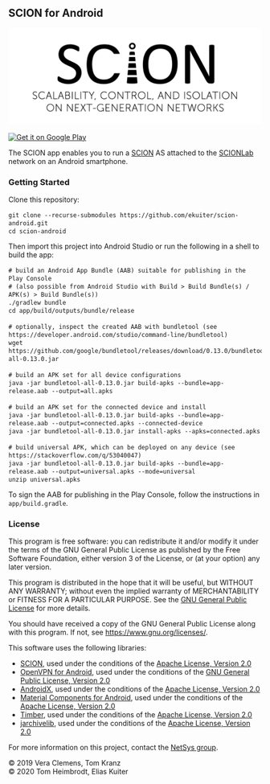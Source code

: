 ## SCION for Android

![SCION](scion.png)

<a href='https://play.google.com/store/apps/details?id=org.scionlab.scion&pcampaignid=pcampaignidMKT-Other-global-all-co-prtnr-py-PartBadge-Mar2515-1'><img alt='Get it on Google Play' src='https://play.google.com/intl/en_us/badges/static/images/badges/en_badge_web_generic.png' width='200'/></a>

The SCION app enables you to run a [SCION](https://www.scion-architecture.net/) AS attached to the [SCIONLab](https://scionlab.org) network on an Android smartphone.

### Getting Started

Clone this repository:

```
git clone --recurse-submodules https://github.com/ekuiter/scion-android.git
cd scion-android
```

Then import this project into Android Studio or run the following in a shell to build the app:

```
# build an Android App Bundle (AAB) suitable for publishing in the Play Console
# (also possible from Android Studio with Build > Build Bundle(s) / APK(s) > Build Bundle(s))
./gradlew bundle
cd app/build/outputs/bundle/release

# optionally, inspect the created AAB with bundletool (see https://developer.android.com/studio/command-line/bundletool)
wget https://github.com/google/bundletool/releases/download/0.13.0/bundletool-all-0.13.0.jar

# build an APK set for all device configurations
java -jar bundletool-all-0.13.0.jar build-apks --bundle=app-release.aab --output=all.apks

# build an APK set for the connected device and install
java -jar bundletool-all-0.13.0.jar build-apks --bundle=app-release.aab --output=connected.apks --connected-device
java -jar bundletool-all-0.13.0.jar install-apks --apks=connected.apks

# build universal APK, which can be deployed on any device (see https://stackoverflow.com/q/53040047)
java -jar bundletool-all-0.13.0.jar build-apks --bundle=app-release.aab --output=universal.apks --mode=universal
unzip universal.apks
```

To sign the AAB for publishing in the Play Console, follow the instructions in `app/build.gradle`.

### License

This program is free software: you can redistribute it and/or modify it under the terms of the GNU General Public License as published by the Free Software Foundation, either version 3 of the License, or (at your option) any later version.

This program is distributed in the hope that it will be useful, but WITHOUT ANY WARRANTY; without even the implied warranty of MERCHANTABILITY or FITNESS FOR A PARTICULAR PURPOSE.
See the [GNU General Public License](LICENSE.md) for more details.

You should have received a copy of the GNU General Public License along with this program.  If not, see <https://www.gnu.org/licenses/>.

This software uses the following libraries:

- [SCION](https://github.com/scionproto/scion), used under the conditions of the [Apache License, Version 2.0](https://github.com/scionproto/scion/blob/master/LICENSE)
- [OpenVPN for Android](https://github.com/schwabe/ics-openvpn/), used under the conditions of the [GNU General Public License, Version 2.0](https://github.com/schwabe/ics-openvpn/blob/master/doc/LICENSE.txt)
- [AndroidX](https://developer.android.com/jetpack/androidx), used under the conditions of the [Apache License, Version 2.0](https://android.googlesource.com/platform/frameworks/support/+/androidx-master-dev/LICENSE.txt)
- [Material Components for Android](https://material.io/develop/android/), used under the conditions of the [Apache License, Version 2.0](https://github.com/material-components/material-components-android/blob/master/LICENSE)
- [Timber](https://github.com/JakeWharton/timber), used under the conditions of the [Apache License, Version 2.0](https://github.com/JakeWharton/timber/blob/master/LICENSE.txt)
- [jarchivelib](https://github.com/thrau/jarchivelib), used under the conditions of the [Apache License, Version 2.0](https://github.com/thrau/jarchivelib/blob/master/LICENSE)

For more information on this project, contact the [NetSys group](http://www.netsys.ovgu.de/).

© 2019 Vera Clemens, Tom Kranz<br>
© 2020 Tom Heimbrodt, Elias Kuiter